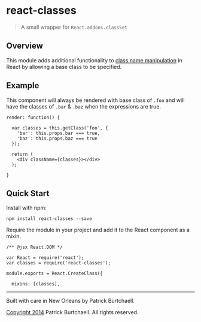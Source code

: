 # react-classes

> A small wrapper for `React.addons.classSet`

## Overview

This module adds additional functionality to [class name manipulation](http://facebook.github.io/react/docs/class-name-manipulation.html) in React by allowing a base class to be specified.

## Example

This component will always be rendered with base class of `.foo` and will have the classes of `.bar` & `.baz` when the expressions are true.

```
render: function() {

  var classes = this.getClass('foo', {
    'bar': this.props.bar === true,
    'baz': this.props.baz === true
  });

  return (
    <div className={classes}></div>
  );

}
```

## Quick Start

Install with npm:

```
npm install react-classes --save
```

Require the module in your project and add it to the React component as a mixin.

```
/** @jsx React.DOM */

var React = require('react');
var classes = require('react-classes');

module.exports = React.CreateClass({

  mixins: [classes],

```

---
Built with care in New Orleans by Patrick Burtchaell.

[Copyright 2014](LICENSE) Patrick Burtchaell. All rights reserved.
